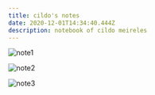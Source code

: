 ```yaml
---
title: cildo's notes
date: 2020-12-01T14:34:40.444Z
description: notebook of cildo meireles
---
```



![note1](/img/screen-shot-2020-12-01-at-15.34.17.png "note1")

![note2](/img/screen-shot-2020-12-01-at-15.34.31.png "note2")

![note3](/img/screen-shot-2020-12-01-at-15.34.34.png "note3")
